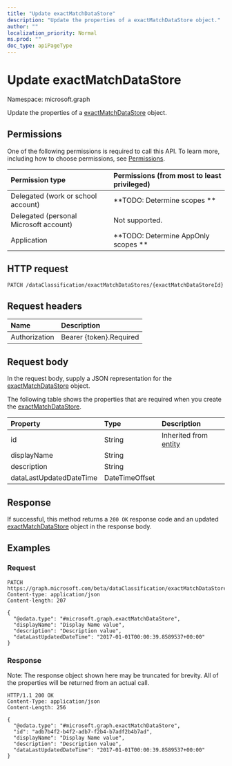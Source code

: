 ```yaml
---
title: "Update exactMatchDataStore"
description: "Update the properties of a exactMatchDataStore object."
author: ""
localization_priority: Normal
ms.prod: ""
doc_type: apiPageType
---
```


# Update exactMatchDataStore

Namespace: microsoft.graph

Update the properties of a [exactMatchDataStore](../resources/exactmatchdatastore.md) object.

## Permissions
One of the following permissions is required to call this API. To learn more, including how to choose permissions, see [Permissions](/concepts/permissions-reference.md).

|Permission type|Permissions (from most to least privileged)|
|:---|:---|
|Delegated (work or school account)|**TODO: Determine scopes **|
|Delegated (personal Microsoft account)|Not supported.|
|Application|**TODO: Determine AppOnly scopes **|

## HTTP request
<!-- {
  "blockType": "ignored"
}
-->
``` http
PATCH /dataClassification/exactMatchDataStores/{exactMatchDataStoreId}
```

## Request headers
|Name|Description|
|:---|:---|
|Authorization|Bearer {token}.Required|

## Request body
In the request body, supply a JSON representation for the [exactMatchDataStore](../resources/exactmatchdatastore.md) object.

The following table shows the properties that are required when you create the [exactMatchDataStore](../resources/exactmatchdatastore.md).

|Property|Type|Description|
|:---|:---|:---|
|id|String| Inherited from [entity](../resources/entity.md)|
|displayName|String||
|description|String||
|dataLastUpdatedDateTime|DateTimeOffset||



## Response
If successful, this method returns a `200 OK` response code and an updated [exactMatchDataStore](../resources/exactmatchdatastore.md) object in the response body.

## Examples

### Request
<!-- {
  "blockType": "request",
  "name": "update_exactmatchdatastore"
}
-->
``` http
PATCH https://graph.microsoft.com/beta/dataClassification/exactMatchDataStores/{exactMatchDataStoreId}
Content-type: application/json
Content-length: 207

{
  "@odata.type": "#microsoft.graph.exactMatchDataStore",
  "displayName": "Display Name value",
  "description": "Description value",
  "dataLastUpdatedDateTime": "2017-01-01T00:00:39.8589537+00:00"
}
```

### Response
Note: The response object shown here may be truncated for brevity. All of the properties will be returned from an actual call.
<!-- {
  "blockType": "response",
  "truncated": true
}
-->
``` http
HTTP/1.1 200 OK
Content-Type: application/json
Content-Length: 256

{
  "@odata.type": "#microsoft.graph.exactMatchDataStore",
  "id": "adb7b4f2-b4f2-adb7-f2b4-b7adf2b4b7ad",
  "displayName": "Display Name value",
  "description": "Description value",
  "dataLastUpdatedDateTime": "2017-01-01T00:00:39.8589537+00:00"
}
```


